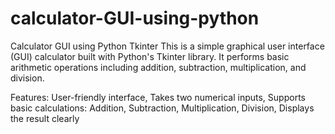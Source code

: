 # calculator-GUI-using-python
Calculator GUI using Python Tkinter This is a simple graphical user interface (GUI) calculator built with Python's Tkinter library. 
It performs basic arithmetic operations including addition, subtraction, multiplication, and division.

Features:
User-friendly interface,
Takes two numerical inputs,
Supports basic calculations:
Addition,
Subtraction,
Multiplication,
Division,
Displays the result clearly
